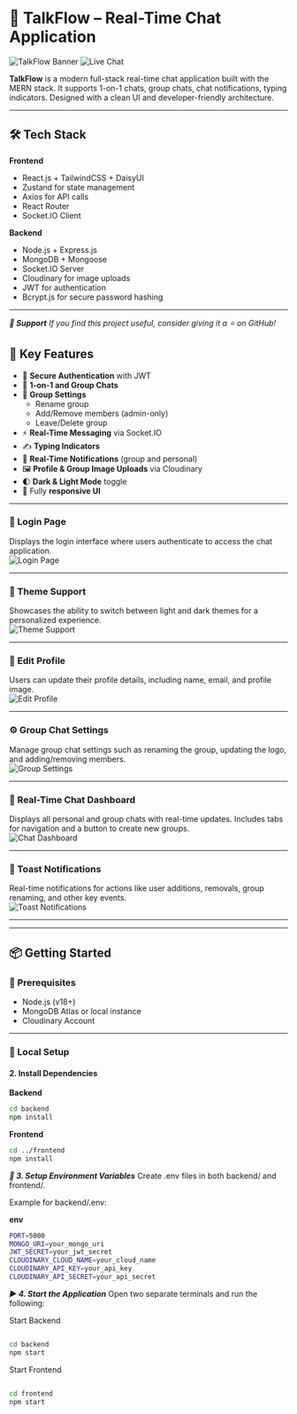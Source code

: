 # 💬 TalkFlow – Real-Time Chat Application

![TalkFlow Banner](https://img.shields.io/badge/MERN-Stack-blue.svg) ![Live Chat](https://img.shields.io/badge/Real--Time-Enabled-brightgreen)

**TalkFlow** is a modern full-stack real-time chat application built with the MERN stack. It supports 1-on-1 chats, group chats, chat notifications, typing indicators. Designed with a clean UI and developer-friendly architecture.

---

## 🛠️ Tech Stack

**Frontend**  
- React.js + TailwindCSS + DaisyUI  
- Zustand for state management  
- Axios for API calls  
- React Router  
- Socket.IO Client

**Backend**  
- Node.js + Express.js  
- MongoDB + Mongoose  
- Socket.IO Server  
- Cloudinary for image uploads  
- JWT for authentication  
- Bcrypt.js for secure password hashing

---

***💖 Support***
*If you find this project useful, consider giving it a ⭐ on GitHub!*

## 🔑 Key Features

- 🔐 **Secure Authentication** with JWT
- 💬 **1-on-1 and Group Chats**
- 👥 **Group Settings**
  - Rename group
  - Add/Remove members (admin-only)
  - Leave/Delete group
- ⚡ **Real-Time Messaging** via Socket.IO
- ✍️ **Typing Indicators**
- 🔔 **Real-Time Notifications** (group and personal)
- 🖼️ **Profile & Group Image Uploads** via Cloudinary
- 🌓 **Dark & Light Mode** toggle
- 📱 Fully **responsive UI**
---

### 🔐 Login Page  
Displays the login interface where users authenticate to access the chat application.  
![Login Page](https://github.com/user-attachments/assets/72f39634-78b0-4db9-971b-a04ffee0a3ae)

---

### 🎨 Theme Support  
Showcases the ability to switch between light and dark themes for a personalized experience.  
![Theme Support](https://github.com/user-attachments/assets/dd9a73dd-9801-479c-8066-8339e264adf7)

---

### 👤 Edit Profile  
Users can update their profile details, including name, email, and profile image.  
![Edit Profile](https://github.com/user-attachments/assets/cc69d4ea-51ee-4e2d-9156-e8a1cc581137)

---

### ⚙️ Group Chat Settings  
Manage group chat settings such as renaming the group, updating the logo, and adding/removing members.  
![Group Settings](https://github.com/user-attachments/assets/8d3c9fe3-61d0-4bf7-8404-b4f454180e68)

---

### 💬 Real-Time Chat Dashboard  
Displays all personal and group chats with real-time updates. Includes tabs for navigation and a button to create new groups.  
![Chat Dashboard](https://github.com/user-attachments/assets/ff182346-cc49-4a88-a0ef-292e344cae7a)

---

### 🔔 Toast Notifications  
Real-time notifications for actions like user additions, removals, group renaming, and other key events.  
![Toast Notifications](https://github.com/user-attachments/assets/e2bad561-5a43-4f30-8068-f90b53d1212a)

---

---
## 📦 Getting Started

### 🔧 Prerequisites

- Node.js (v18+)
- MongoDB Atlas or local instance
- Cloudinary Account

---

### 🚀 Local Setup

#### 2. Install Dependencies

**Backend**
```bash
cd backend
npm install

```
**Frontend**

```bash
cd ../frontend
npm install
```
***🔐 3. Setup Environment Variables***
Create .env files in both backend/ and frontend/.

Example for backend/.env:

**env**
```bash
PORT=5000
MONGO_URI=your_mongo_uri
JWT_SECRET=your_jwt_secret
CLOUDINARY_CLOUD_NAME=your_cloud_name
CLOUDINARY_API_KEY=your_api_key
CLOUDINARY_API_SECRET=your_api_secret
```

***▶️ 4. Start the Application***
Open two separate terminals and run the following:

Start Backend

```bash

cd backend
npm start
```
Start Frontend

```bash

cd frontend
npm start
```

